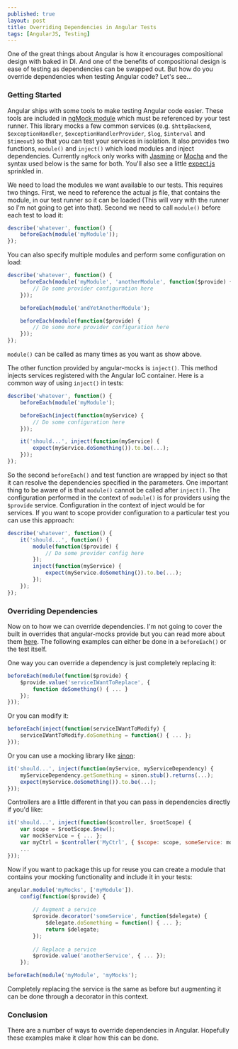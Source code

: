 ```yaml
---
published: true
layout: post
title: Overriding Dependencies in Angular Tests
tags: [AngularJS, Testing]
---
```


One of the great things about Angular is how it encourages compositional design with baked in DI. And one of the benefits of compositional design is ease of testing as dependencies can be swapped out. But how do you override dependencies when testing Angular code? Let's see...

### Getting Started ###

Angular ships with some tools to make testing Angular code easier. These tools are included in [ngMock module](http://docs.angularjs.org/api/ngMock) which must be referenced by your test runner. This library mocks a few common services (e.g. `$httpBackend`, `$exceptionHandler`, `$exceptionHandlerProvider`, `$log`, `$interval` and `$timeout`) so that you can test your services in isolation. It also provides two functions, `module()` and `inject()` which load modules and inject dependencies. Currently `ngMock` only works with [Jasmine](http://pivotal.github.io/jasmine/) or [Mocha](http://visionmedia.github.io/mocha/) and the syntax used below is the same for both. You'll also see a little [expect.js](https://github.com/LearnBoost/expect.js/) sprinkled in.

We need to load the modules we want available to our tests. This requires two things. First, we need to reference the actual js file, that contains the module, in our test runner so it can be loaded (This will vary with the runner so I'm not going to get into that). Second we need to call `module()` before each test to load it:

```js
describe('whatever', function() {
    beforeEach(module('myModule'));
});
```

You can also specify multiple modules and perform some configuration on load:

```js
describe('whatever', function() {
    beforeEach(module('myModule', 'anotherModule', function($provide) {
        // Do some provider configuration here
    }));

    beforeEach(module('andYetAnotherModule');

    beforeEach(module(function($provide) {
        // Do some more provider configuration here
    }));
});
```

`module()` can be called as many times as you want as show above.

The other function provided by angular-mocks is `inject()`. This method injects services registered with the Angular IoC container. Here is a common way of using `inject()` in tests:

```js
describe('whatever', function() {
    beforeEach(module('myModule');

    beforeEach(inject(function(myService) {
        // Do some configuration here
    }));

    it('should...', inject(function(myService) {
        expect(myService.doSomething()).to.be(...);
    }));
});
```

So the second `beforeEach()` and test function are wrapped by inject so that it can resolve the dependencies specified in the parameters. One important thing to be aware of is that `module()` cannot be called after `inject()`. The configuration performed in the context of `module()` is for providers using the `$provide` service. Configuration in the context of inject would be for services. If you want to scope provider configuration to a particular test you can use this approach:

```js
describe('whatever', function() {
    it('should...', function() {
        module(function($provide) {
            // Do some provider config here
        });
        inject(function(myService) {
            expect(myService.doSomething()).to.be(...);
        });
    });
});
``` 

### Overriding Dependencies ###

Now on to how we can override dependencies. I'm not going to cover the built in overrides that angular-mocks provide but you can read more about them [here](http://docs.angularjs.org/api/ngMock). The following examples can either be done in a `beforeEach()` or the test itself.

One way you can override a dependency is just completely replacing it:

```js
beforeEach(module(function($provide) {
    $provide.value('serviceIWantToReplace', { 
        function doSomething() { ... }
    });
}));
```

Or you can modify it:

```js
beforeEach(inject(function(serviceIWantToModify) {
    serviceIWantToModify.doSomething = function() { ... };
}));
```

Or you can use a mocking library like [sinon](http://sinonjs.org/):

```js
it('should...', inject(function(myService, myServiceDependency) {
    myServiceDependency.getSomething = sinon.stub().returns(...);
    expect(myService.doSomething()).to.be(...);
}));
```

Controllers are a little different in that you can pass in dependencies directly if you'd like:

```js
it('should...', inject(function($controller, $rootScope) {
    var scope = $rootScope.$new();
    var mockService = { ... };
    var myCtrl = $controller('MyCtrl', { $scope: scope, someService: mockService });
    ...
}));
```

Now if you want to package this up for reuse you can create a module that contains your mocking functionality and include it in your tests:

```js
angular.module('myMocks', ['myModule']).
    config(function($provide) {
        
        // Augment a service
        $provide.decorator('someService', function($delegate) { 
            $delegate.doSomething = function() { ... };
            return $delegate;
        });
        
        // Replace a service
        $provide.value('anotherService', { ... });
    });

beforeEach(module('myModule', 'myMocks');
```

Completely replacing the service is the same as before but augmenting it can be done through a decorator in this context.

### Conclusion ###

There are a number of ways to override dependencies in Angular. Hopefully these examples make it clear how this can be done.